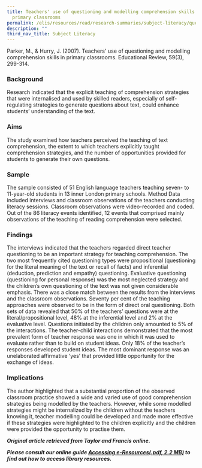 ```yaml
---
title: Teachers' use of questioning and modelling comprehension skills in
  primary classrooms
permalink: /elis/resources/read/research-summaries/subject-literacy/questioning-modelling-comprehension-skills/
description: ""
third_nav_title: Subject Literacy
---
```

Parker, M., & Hurry, J. (2007). Teachers' use of questioning and modelling comprehension skills in primary classrooms. Educational Review, 59(3), 299-314.

### Background

Research indicated that the explicit teaching of comprehension strategies that were internalised and used by skilled readers, especially of self-regulating strategies to generate questions about text, could enhance students’ understanding of the text.

### Aims

The study examined how teachers perceived the teaching of text comprehension, the extent to which teachers explicitly taught comprehension strategies, and the number of opportunities provided for students to generate their own questions.

### Sample

The sample consisted of 51 English language teachers teaching seven- to 11-year-old students in 13 inner London primary schools. Method Data included interviews and classroom observations of the teachers conducting literacy sessions. Classroom observations were video-recorded and coded. Out of the 86 literacy events identified, 12 events that comprised mainly observations of the teaching of reading comprehension were selected.

### Findings

The interviews indicated that the teachers regarded direct teacher questioning to be an important strategy for teaching comprehension. The two most frequently cited questioning types were propositional (questioning for the literal meaning of the text or recall of facts) and inferential (deduction, prediction and empathy) questioning. Evaluative questioning (questioning for personal response) was the most neglected strategy and the children’s own questioning of the text was not given considerable emphasis. There was a close match between the results from the interviews and the classroom observations. Seventy per cent of the teaching approaches were observed to be in the form of direct oral questioning. Both sets of data revealed that 50% of the teachers’ questions were at the literal/propositional level, 48% at the inferential level and 2% at the evaluative level. Questions initiated by the children only amounted to 5% of the interactions. The teacher-child interactions demonstrated that the most prevalent form of teacher response was one in which it was used to evaluate rather than to build on student ideas. Only 18% of the teacher’s responses developed student ideas. The most dominant response was an unelaborated affirmative ‘yes’ that provided little opportunity for the exchange of ideas.

### Implications

The author highlighted that a substantial proportion of the observed classroom practice showed a wide and varied use of good comprehension strategies being modelled by the teachers. However, while some modelled strategies might be internalized by the children without the teachers knowing it, teacher modelling could be developed and made more effective if these strategies were highlighted to the children explicitly and the children were provided the opportunity to practise them.

_**Original article retrieved from Taylor and Francis online.**_   

**_Please consult our online guide [Accessing e-Resources(.pdf, 2.2 MB)](https://academyofsingaporeteachers-moe-edu-sg-admin.cwp.sg/elis/resources/read/research-summaries/subject-literacy/f22d6750-9439-44fb-8038-132a73f61255 "Accessing e-Resources") to find out how to access library resources._**